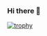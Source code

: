 ### Hi there 👋

[![trophy](https://github-profile-trophy.vercel.app/?username=ShongweSiyanda&theme=onedark&title=Commit,Repositories )](https://github.com/ryo-ma/github-profile-trophy)
